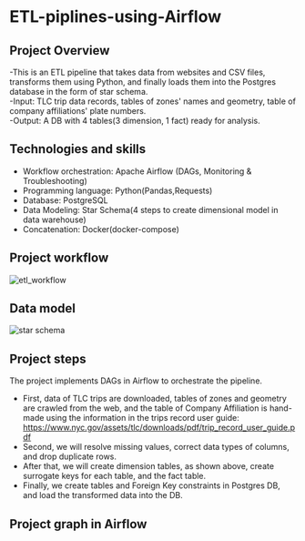 # ETL-piplines-using-Airflow

## Project Overview
-This is an ETL pipeline that takes data from websites and CSV files, transforms them using Python, and finally loads them into the Postgres database in the form of star schema.\
-Input: TLC trip data records, tables of zones' names and geometry, table of company affiliations' plate numbers.\
-Output: A DB with 4 tables(3 dimension, 1 fact) ready for analysis.

## Technologies and skills
- Workflow orchestration: Apache Airflow (DAGs, Monitoring & Troubleshooting)
- Programming language: Python(Pandas,Requests)
- Database: PostgreSQL
- Data Modeling: Star Schema(4 steps to create dimensional model in data warehouse)
- Concatenation: Docker(docker-compose)

## Project workflow

![etl_workflow](https://github.com/hien2706/ETL-piplines-with-Airflow/blob/main/images/etl_pipeline.jpg)

## Data model

![star schema](https://github.com/hien2706/ETL-piplines-with-Airflow/blob/main/images/hvfhs.jpeg)

## Project steps
The project implements DAGs in Airflow to orchestrate the pipeline.
- First, data of TLC trips are downloaded, tables of zones and geometry are crawled from the web, and the table of Company Affiliation is hand-made using the information in the trips record user guide: https://www.nyc.gov/assets/tlc/downloads/pdf/trip_record_user_guide.pdf
- Second, we will resolve missing values, correct data types of columns, and drop duplicate rows. 
- After that, we will create dimension tables, as shown above, create surrogate keys for each table, and the fact table.
- Finally, we create tables and Foreign Key constraints in Postgres DB, and load the transformed data into the DB.

## Project graph in Airflow



